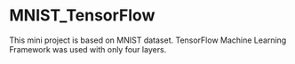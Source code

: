 # MNIST_TensorFlow

This mini project is based on MNIST dataset. TensorFlow Machine Learning Framework was used with only four layers. 
